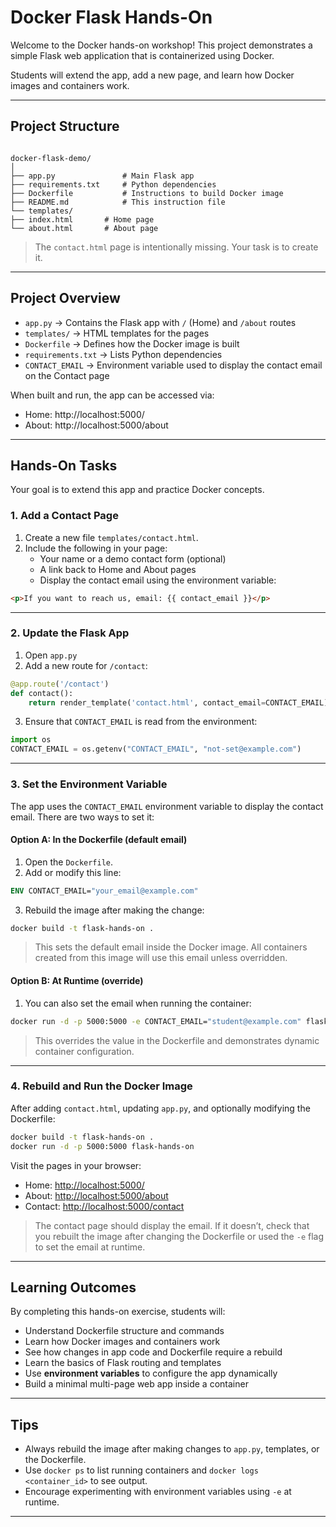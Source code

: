 # Docker Flask Hands-On

Welcome to the Docker hands-on workshop! This project demonstrates a simple Flask web application that is containerized using Docker.  

Students will extend the app, add a new page, and learn how Docker images and containers work.

---

## **Project Structure**

```

docker-flask-demo/
│
├── app.py               # Main Flask app
├── requirements.txt     # Python dependencies
├── Dockerfile           # Instructions to build Docker image
├── README.md            # This instruction file
└── templates/
├── index.html       # Home page
└── about.html       # About page

````

> The `contact.html` page is intentionally missing. Your task is to create it.

---

## **Project Overview**

- `app.py` → Contains the Flask app with `/` (Home) and `/about` routes  
- `templates/` → HTML templates for the pages  
- `Dockerfile` → Defines how the Docker image is built  
- `requirements.txt` → Lists Python dependencies  
- `CONTACT_EMAIL` → Environment variable used to display the contact email on the Contact page

When built and run, the app can be accessed via:

- Home: http://localhost:5000/  
- About: http://localhost:5000/about  

---

## **Hands-On Tasks**

Your goal is to extend this app and practice Docker concepts.

### **1. Add a Contact Page**
1. Create a new file `templates/contact.html`.  
2. Include the following in your page:
   - Your name or a demo contact form (optional)  
   - A link back to Home and About pages  
   - Display the contact email using the environment variable:

```html
<p>If you want to reach us, email: {{ contact_email }}</p>
````

---

### **2. Update the Flask App**

1. Open `app.py`
2. Add a new route for `/contact`:

```python
@app.route('/contact')
def contact():
    return render_template('contact.html', contact_email=CONTACT_EMAIL)
```

3. Ensure that `CONTACT_EMAIL` is read from the environment:

```python
import os
CONTACT_EMAIL = os.getenv("CONTACT_EMAIL", "not-set@example.com")
```

---

### **3. Set the Environment Variable**

The app uses the `CONTACT_EMAIL` environment variable to display the contact email. There are two ways to set it:

#### **Option A: In the Dockerfile (default email)**

1. Open the `Dockerfile`.
2. Add or modify this line:

```dockerfile
ENV CONTACT_EMAIL="your_email@example.com"
```

3. Rebuild the image after making the change:

```bash
docker build -t flask-hands-on .
```

> This sets the default email inside the Docker image. All containers created from this image will use this email unless overridden.

#### **Option B: At Runtime (override)**

1. You can also set the email when running the container:

```bash
docker run -d -p 5000:5000 -e CONTACT_EMAIL="student@example.com" flask-hands-on
```

> This overrides the value in the Dockerfile and demonstrates dynamic container configuration.

---

### **4. Rebuild and Run the Docker Image**

After adding `contact.html`, updating `app.py`, and optionally modifying the Dockerfile:

```bash
docker build -t flask-hands-on .
docker run -d -p 5000:5000 flask-hands-on
```

Visit the pages in your browser:

* Home: [http://localhost:5000/](http://localhost:5000/)
* About: [http://localhost:5000/about](http://localhost:5000/about)
* Contact: [http://localhost:5000/contact](http://localhost:5000/contact)

> The contact page should display the email. If it doesn’t, check that you rebuilt the image after changing the Dockerfile or used the `-e` flag to set the email at runtime.

---

## **Learning Outcomes**

By completing this hands-on exercise, students will:

* Understand Dockerfile structure and commands
* Learn how Docker images and containers work
* See how changes in app code and Dockerfile require a rebuild
* Learn the basics of Flask routing and templates
* Use **environment variables** to configure the app dynamically
* Build a minimal multi-page web app inside a container

---

## **Tips**

* Always rebuild the image after making changes to `app.py`, templates, or the Dockerfile.
* Use `docker ps` to list running containers and `docker logs <container_id>` to see output.
* Encourage experimenting with environment variables using `-e` at runtime.

---